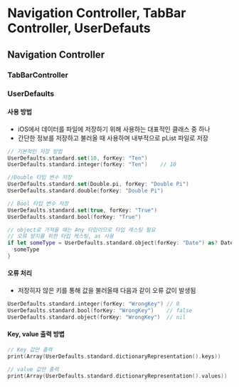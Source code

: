 # Navigation Controller, TabBar Controller, UserDefauts



## Navigation Controller 





### TabBarController





### UserDefaults

#### 사용 방법

- iOS에서 데이터를 파일에 저장하기 위해 사용하는 대표적인 클래스 중 하나
- 간단한 정보를 저장하고 불러올 때 사용하며 내부적으로 pList 파일로 저장

```swift
// 기본적인 저장 방법
UserDefaults.standard.set(10, forKey: "Ten")	
UserDefaults.standard.integer(forKey: "Ten")	// 10

//Double 타입 변수 저장
UserDefaults.standard.set(Double.pi, forKey: "Double Pi")
UserDefaults.standard.double(forKey: "Double Pi")

// Bool 타입 변수 저장
UserDefaults.standard.set(true, forKey: "True")
UserDefaults.standard.bool(forKey: "True")

// object로 가져올 때는 Any 타입이므로 타입 캐스팅 필요
// 오류 방지를 위한 타입 케스팅, as 사용
if let someType = UserDefaults.standard.object(forKey: "Date") as? Date {
  someType
}
```

#### 오류 처리

- 저장히자 않은 키를 통해 값을 불러올때 다음과 같이 오류 값이 발생됨

```swift
UserDefaults.standard.integer(forKey: "WrongKey") // 0
UserDefaults.standard.bool(forKey: "WrongKey")    // false
UserDefaults.standard.object(forKey: "WrongKey")  // nil
```

#### Key, value 출력 방볍

```swift
// Key 값만 출력
print(Array(UserDefaults.standard.dictionaryRepresentation().keys))

// value 값만 출력
print(Array(UserDefaults.standard.dictionaryRepresentation().values))
```

